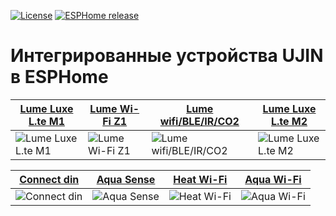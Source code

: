 [![License][license-shield]][license]
[![ESPHome release][esphome-release-shield]][esphome-release]

[license-shield]: https://img.shields.io/static/v1?label=License&message=MIT&color=orange&logo=license
[license]: https://opensource.org/licenses/MIT
[esphome-release-shield]: https://img.shields.io/static/v1?label=ESPHome&message=2025.3&color=green&logo=esphome
[esphome-release]: https://GitHub.com/esphome/esphome/releases/


# Интегрированные устройства UJIN в ESPHome


| [Lume Luxe L.te M1](https://github.com/ananyevgv/esphome-ujin/tree/main/Lume%20Luxe_L.te%20M1)  |  [Lume Wi-Fi Z1](https://github.com/ananyevgv/esphome-ujin/blob/main/Lume%20Wi-Fi_Z1) | [Lume wifi/BLE/IR/CO2](https://github.com/ananyevgv/esphome-ujin/blob/main/Lume%20Wi-Fi_BLE_IR_CO2) | [Lume Luxe L.te M2](https://github.com/ananyevgv/esphome-ujin/tree/main/Lume%20Luxe_L.te%20M2) | 
|--------------------|---------------|----------------------|-------------------|
| ![Lume Luxe L.te M1](https://github.com/Ananyevgv/esphome-ujin/blob/5f76cadf9561d7a832881ac16208bb044533d744/Lume%20Luxe_L.te%20M1/images/Luxe_Lte%20M1_1.jpg) | ![Lume Wi-Fi Z1](https://github.com/ananyevgv/esphome-ujin/blob/39880ac56661f8db92ec9e8f3facff46a854d7f9/Lume%20Wi-Fi_Z1/images/Lume%20WIFI%20Z1.jpg) | ![Lume wifi/BLE/IR/CO2](https://github.com/ananyevgv/esphome-ujin/blob/main/Lume%20Wi-Fi_BLE_IR_CO2/images/Lume%20wifi_BLE_IR_CO2_1.jpg) | ![Lume Luxe L.te M2](https://github.com/ananyevgv/esphome-ujin/blob/39880ac56661f8db92ec9e8f3facff46a854d7f9/Lume%20Luxe_L.te%20M2/images/Lume%20Luxe_L.te%20M2.jpg) |


| [Connect din](https://github.com/Ananyevgv/esphome-ujin/blob/f9e8dd99a58445ae1349fafaf5a36c6e7d8ec50f/Connect-din%20Wi-Fi)        | [Aqua Sense](https://github.com/Ananyevgv/esphome-ujin/blob/02668abdb31d5efbcec2e42ae0b62cf414c559d0/Aqua-Sense%20BLE)    | [Heat Wi-Fi](https://github.com/ananyevgv/esphome-ujin/tree/main/Heat%20Wi-Fi)           |   [Aqua Wi-Fi](https://github.com/ananyevgv/esphome-ujin/blob/ab583b7662ee3f60981c07a3cfd8f1724de03bbe/Aqua%20Wi-Fi_BLE_220%D0%92_%D0%A1%D0%A3-02_R2)       | 
|--------------------|---------------|----------------------|-------------------|
| ![Connect din](https://github.com/ananyevgv/esphome-ujin/blob/main/Connect-din%20Wi-Fi/images/connect-din_wi-fi.jpg) | ![Aqua Sense](https://github.com/ananyevgv/esphome-ujin/blob/c8646eea51e237678c43588dae4a290cfe0a1586/Aqua-Sense%20BLE/images/Aqua-Sense%20BLE.jpg) | ![Heat Wi-Fi](https://github.com/Ananyevgv/esphome-ujin/blob/382708609ab669d9a017be2ed7dc692cb6605322/Heat%20Wi-Fi/images/heat_1.jpg) | ![Aqua Wi-Fi](https://github.com/ananyevgv/esphome-ujin/blob/c8646eea51e237678c43588dae4a290cfe0a1586/Aqua%20Wi-Fi_BLE_220%D0%92_%D0%A1%D0%A3-02_R2/images/Aqua%20Wi-Fi_1.jpg) |




